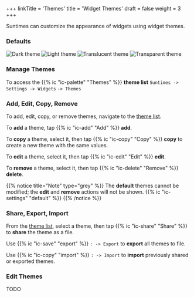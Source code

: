 +++
linkTitle = 'Themes'
title = 'Widget Themes'
draft = false
weight = 3
+++

Suntimes can customize the appearance of widgets using widget themes.

### Defaults

![Dark theme](images/widgets_theme_dark.png?width=100px&classes=inline "Dark theme")
![Light theme](images/widgets_theme_light.png?width=100px&classes=inline "Light theme")
![Translucent theme](images/widgets_theme_translucent.png?width=100px&classes=inline "Translucent theme")
![Transparent theme](images/widgets_theme_transparent.png?width=100px&classes=inline "Translucent theme")



### Manage Themes

To access the {{% ic "ic-palette" "Themes" %}} **theme list** `Suntimes -> Settings -> Widgets` `-> Themes` 

### Add, Edit, Copy, Remove

To add, edit, copy, or remove themes, navigate to the [theme list](#manage-themes).

To **add** a theme, tap {{% ic "ic-add" "Add" %}} **add**.

To **copy** a theme, select it, then tap {{% ic "ic-copy" "Copy" %}} **copy** to create a new theme with the same values.

To **edit** a theme, select it, then tap {{% ic "ic-edit" "Edit" %}} **edit**.

To **remove** a theme, select it, then tap {{% ic "ic-delete" "Remove" %}} **delete**.

{{% notice title="Note" type="grey" %}}
The **default** themes cannot be modified; the **edit** and **remove** actions will not be shown.  {{% ic "ic-settings" "default" %}}
{{% /notice %}}



### Share, Export, Import

From the [theme list](#manage-themes), select a theme, then tap {{% ic "ic-share" "Share" %}} to **share** the theme as a file.

Use {{% ic "ic-save" "export" %}} `: -> Export` to **export** all themes to file.

Use {{% ic "ic-copy" "import" %}} `: -> Import` to **import** previously shared or exported themes.



### Edit Themes

TODO
